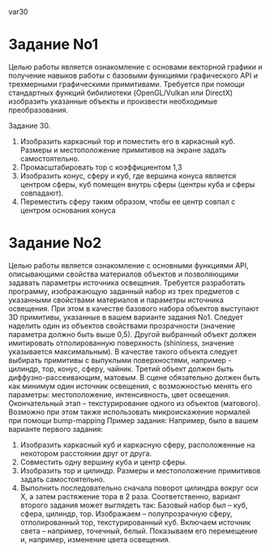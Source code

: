var30

# Задание No1
Целью работы является ознакомление с основами векторной графики и получение
навыков работы с базовыми функциями графического API и трехмерными
графическими примитивами.
Требуется при помощи стандартных функций бибилиотеки (OpenGL/Vulkan или
DirectX) изобразить указанные объекты и произвести необходимые преобразования.

Задание 30.
1. Изобразить каркасный тор и поместить его в каркасный куб. Размеры и
местоположение примитивов на экране задать самостоятельно.
2. Промасштабировать тор с коэффициентом 1,3
3. Изобразить конус, сферу и куб, где вершина конуса является центром сферы, куб
помещен внутрь сферы (центры куба и сферы совпадают).
4. Переместить сферу таким образом, чтобы ее центр совпал с центром основания конуса

# Задание No2
Целью работы является ознакомление с основными функциями API,
описывающими свойства материалов объектов и позволяющими задавать параметры
источника освещения.
Требуется разработать программу, изображающую заданный набор из трех предметов
с указанными свойствами материалов и параметры источника освещения. При этом в
качестве базового набора объектов выступают 3D примитивы, указанные в вашем варианте
задания No1. Следует наделить один из объектов свойствами прозрачности (значение
параметра должно быть выше 0,5). Другой выбранный объект должен имитировать
отполированную поверхность (shininess, значение указывается максимальным). В качестве
такого объекта следует выбирать примитивы с выпуклыми поверхностями, например -
цилиндр, тор, конус, сферу, чайник. Третий объект должен быть диффузно-рассеивающим,
матовым.
В сцене обязательно должен быть как минимум один источник освещения, с
возможностью менять его параметры: местоположение, интенсивность, цвет
освещения.
Окончательный этап – текстурирование одного из объектов (матового). Возможно
при этом также использовать микроискажение нормалей при помощи bump-mapping
Пример задания:
Например, было в вашем варианте первого задания:
1. Изобразить каркасный куб и каркасную сферу, расположенные на некотором
расстоянии друг от друга.
2. Совместить одну вершину куба и центр сферы.
3. Изобразить тор и цилиндр. Размеры и местоположение примитивов задать
самостоятельно.
4. Выполнить последовательно сначала поворот цилиндра вокруг оси Х, а затем
растяжение тора в 2 раза.
Соответственно, вариант второго задания может выглядеть так:
Базовый набор был – куб, сфера, цилиндр, тор.
Изображаем – полупрозрачную сферу, отполированный тор, текстурированный куб.
Включаем источник света – например,
точечный, белый.
Показываем его
перемещение и, например, изменение цвета освещения.
